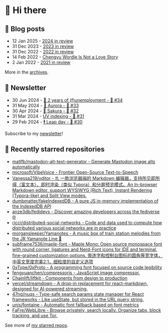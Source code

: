 # 👋 Hi there

## 📝 Blog posts

<!-- feed start -->
- 12 Jan 2025 - [2024 in review](https://cheeaun.com/blog/2025/01/2024-in-review/)
- 31 Dec 2023 - [2023 in review](https://cheeaun.com/blog/2023/12/2023-in-review/)
- 31 Dec 2022 - [2022 in review](https://cheeaun.com/blog/2022/12/2022-in-review/)
- 14 Feb 2022 - [Chengyu Wordle Is Not a Love Story](https://cheeaun.com/blog/2022/02/chengyu-wordle-is-not-a-love-story/)
- 2 Jan 2022 - [2021 in review](https://cheeaun.com/blog/2022/01/2021-in-review/)
<!-- feed end -->

More in the [archives](https://cheeaun.com/blog/archives/).

## 📰 Newsletter

<!-- newsletter start -->
- 30 Jun 2024 - [🎂 2 years of (f)unemployment - 🥫 #34](https://cheeaun.substack.com/p/2-years-of-funemployment-34)
- 31 May 2024 - [🌌 Aurora - 🥫 #33](https://cheeaun.substack.com/p/aurora-33)
- 30 Apr 2024 - [🌸 Sakura - 🥫 #32](https://cheeaun.substack.com/p/sakura-32)
- 31 Mar 2024 - [UV indexing - 🥫 #31](https://cheeaun.substack.com/p/uv-indexing-31)
- 29 Feb 2024 - [🕴️ Leap day - 🥫 #30](https://cheeaun.substack.com/p/leap-day-30)
<!-- newsletter end -->

Subscribe to my [newsletter](https://cheeaun.substack.com/)!

## 🌟 Recently starred repositories

<!-- starred repos start -->
- [matlfb/mastodon-alt-text-generator - Generate Mastodon image alts automatically](https://github.com/matlfb/mastodon-alt-text-generator)
- [microsoft/VibeVoice - Frontier Open-Source Text-to-Speech](https://github.com/microsoft/VibeVoice)
- [Vanessa219/vditor - ♏  一款浏览器端的 Markdown 编辑器，支持所见即所得（富文本）、即时渲染（类似 Typora）和分屏预览模式。An In-browser Markdown editor, support WYSIWYG (Rich Text),  Instant Rendering (Typora-like) and Split View modes.](https://github.com/Vanessa219/vditor)
- [dumbmatter/fakeIndexedDB - A pure JS in-memory implementation of the IndexedDB API](https://github.com/dumbmatter/fakeIndexedDB)
- [anze3db/fedidevs - Discover amazing developers across the fediverse 🌐](https://github.com/anze3db/fedidevs)
- [ricci/distributed-social-networks - Code and data used to compute how distributed various social networks are in practice](https://github.com/ricci/distributed-social-networks)
- [morgansleeper/Yamanotes - A music box of train station melodies from the JR Yamanote Line 🚃](https://github.com/morgansleeper/Yamanotes)
- [subframe7536/maple-font - Maple Mono: Open source monospace font with round corner, ligatures and Nerd-Font icons for IDE and terminal, fine-grained customization options. 带连字和控制台图标的圆角等宽字体，中英文宽度完美2:1，细粒度的自定义选项](https://github.com/subframe7536/maple-font)
- [0xType/0xProto - A programming font focused on source code legibility](https://github.com/0xType/0xProto)
- [fengyuanchen/compressorjs - JavaScript image compressor.](https://github.com/fengyuanchen/compressorjs)
- [Chainlift/liftkit - Components from design to production](https://github.com/Chainlift/liftkit)
- [vercel/streamdown - A drop-in replacement for react-markdown, designed for AI-powered streaming.](https://github.com/vercel/streamdown)
- [47ng/nuqs - Type-safe search params state manager for React frameworks - Like useState, but stored in the URL query string.](https://github.com/47ng/nuqs)
- [unjs/fontaine - Automatic font fallback based on font metrics](https://github.com/unjs/fontaine)
- [FaFre/WebLibre - Browse privately, search locally. Organize tabs, block tracking, and use Tor.](https://github.com/FaFre/WebLibre)
<!-- starred repos end -->

See more of [my starred repos](https://github.com/stars/cheeaun/).
